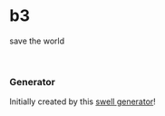 # b3
save the world 

<br />

### Generator
Initially created by this [swell generator][parent-generator-url]!


[parent-generator-url]: https://github.com/swellaby/generator-get-going

